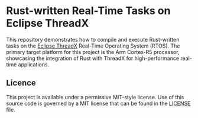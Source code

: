 # Rust-written Real-Time Tasks on Eclipse ThreadX

This repository demonstrates how to compile and execute Rust-written tasks on
the [Eclipse ThreadX](https://github.com/eclipse-threadx/threadx) Real-Time
Operating System (RTOS). The primary target platform for this project is the Arm
Cortex-R5 processor, showcasing the integration of Rust with ThreadX for
high-performance real-time applications.

## Licence

This project is available under a permissive MIT-style license.
Use of this source code is governed by a MIT license that can be found in the
[LICENSE](LICENSE) file.
